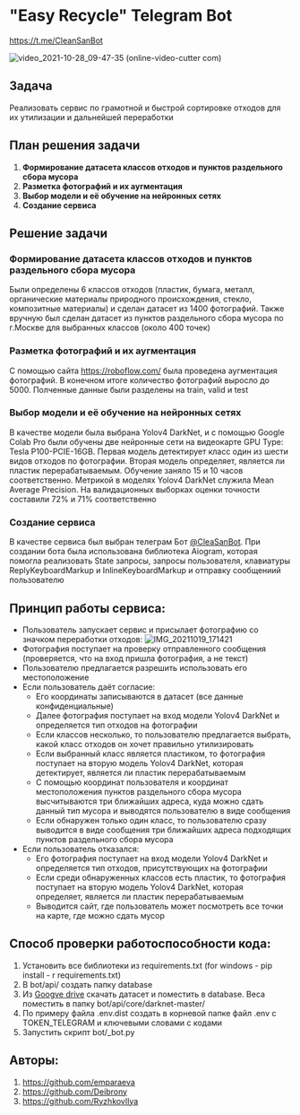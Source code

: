 # "Easy Recycle" Telegram Bot

https://t.me/CleanSanBot

![video_2021-10-28_09-47-35 (online-video-cutter com)](https://user-images.githubusercontent.com/88197584/139203581-8459bed5-8be6-47a2-ac12-d8cc23ae9fac.gif)

## Задача

Реализовать сервис по грамотной и быстрой сортировке отходов для их утилизации и дальнейшей переработки

## План решения задачи

1) **Формирование датасета классов отходов и пунктов раздельного сбора мусора**
2) **Разметка фотографий и их аугментация**
3) **Выбор модели и её обучение на нейронных сетях**
4) **Создание сервиса**

## Решение задачи

### Формирование датасета классов отходов и пунктов раздельного сбора мусора
Были определены 6 классов отходов (пластик, бумага, металл, органические материалы природного происхождения, стекло, композитные материалы) и сделан датасет из 1400 фотографий. Также вручную был сделан датасет из пунктов раздельного сбора мусора по г.Москве для выбранных классов (около 400 точек)
### Разметка фотографий и их аугментация
С помощью сайта https://roboflow.com/ была проведена аугментация фотографий. В конечном итоге количество фотографий выросло до 5000. Полченные данные были разделены на train, valid и test
### Выбор модели и её обучение на нейронных сетях
В качестве модели была выбрана Yolov4 DarkNet, и с помощью Google Colab Pro были обучены две нейронные сети на видеокарте GPU Type: Tesla P100-PCIE-16GB. Первая модель детектирует класс один из шести видов отходов по фотографии. Вторая модель определяет, является ли пластик перерабатываемым. Обучение заняло 15 и 10 часов соответственно. Метрикой в моделях Yolov4 DarkNet служила Mean Average Precision. На валидационных выборках оценки точности составили 72% и 71% соответственно
### Создание сервиса
В качестве сервиса был выбран телеграм Бот [@CleaSanBot](https://t.me/CleanSanBot). При создании бота была использована библиотека Аiogram, которая помогла реализовать State запросы, запросы пользователя, клавиатуры ReplyKeyboardMarkup и InlineKeyboardMarkup и отправку сообщениий пользователю
## Принцип работы сервиса:
- Пользователь запускает сервис и присылает фотографию со значком переработки отходов:
![IMG_20211019_171421](https://user-images.githubusercontent.com/88563421/139555962-20dc9f59-496b-4958-9b44-4d17fbb6642f.jpg)
- Фотография поступает на проверку отправленного сообщения (проверяется, что на вход пришла фотография, а не текст)
- Пользователю предлагается разрешить использовать его местоположение
- Если пользователь даёт согласие:
  - Eго координаты записываются в датасет (все данные конфиденциальные)
  - Далее фотография поступает на вход модели Yolov4 DarkNet и определяется тип отходов на фотографии
  - Если классов несколько, то пользователю предлагается выбрать, какой класс отходов он хочет правильно утилизировать
  - Если выбранный класс является пластиком, то фотография поступает на вторую модель Yolov4 DarkNet, которая детектирует, является ли пластик перерабатываемым
  - С помощью координат пользователя и координат местоположения пунктов раздельного сбора мусора высчитываются три ближайших адреса, куда можно сдать данный тип мусора и выводятся пользователю в виде сообщения
  - Если обнаружен только один класс, то пользователю сразу выводится в виде сообщения три ближайших адреса подходящих пунктов раздельного сбора мусора
- Если пользователь отказался:
  - Его фотография поступает на вход модели Yolov4 DarkNet и определяется тип отходов, присутствующих на фотографии
  - Если среди обнаруженных классов есть пластик, то фотография поступает на вторую модель Yolov4 DarkNet, которая определяет, является ли пластик перерабатываемым
  - Выводится сайт, где пользователь может посмотреть все точки на карте, где можно сдать мусор
## Способ проверки работоспособности кода:
1) Установить все библиотеки из requirements.txt (for windows - pip install - r requirements.txt)
2) В bot/api/ создать папку database
3) Из [Googve drive](https://drive.google.com/drive/folders/1_K7dKHxCFKUMlBCmlu7Rq7LuF9AnW5LM?usp=sharing) скачать датасет и поместить в database. Веса поместить в папку bot/api/core/darknet-master/
4) По примеру файла .env.dist создать в корневой папке файл .env с TOKEN_TELEGRAM и ключевыми словами с кодами
5) Запустить скрипт bot/_bot.py
## Авторы:
1) https://github.com/emparaeva
2) https://github.com/Deibrony
3) https://github.com/RyzhkovIlya
